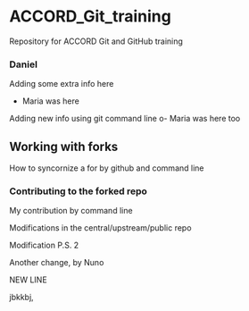 # ACCORD_Git_training
Repository for ACCORD Git and GitHub training 

### Daniel 
Adding some extra info here
- Maria was here

Adding new info using git command line
o- Maria was here too

## Working with forks

How to syncornize a for by github and command line

### Contributing to the forked repo

My contribution by command line 

Modifications in the central/upstream/public repo 

Modification P.S. 2

Another change, by Nuno

NEW LINE



jbkkbj,

